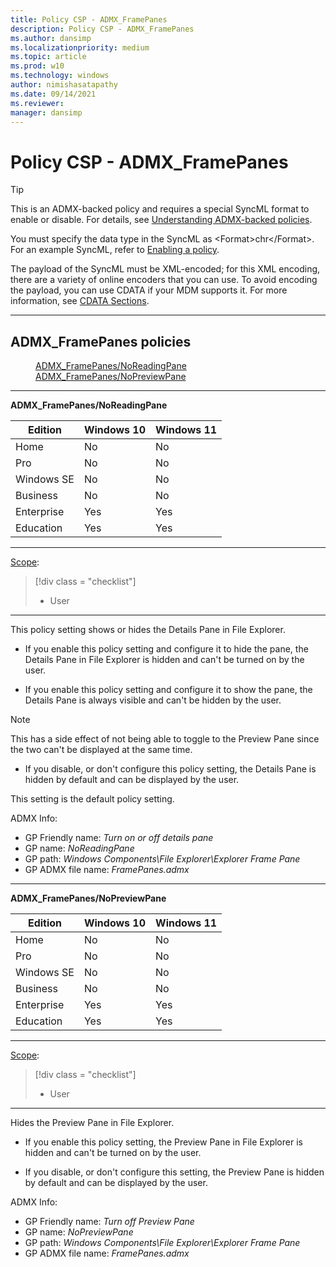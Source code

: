 ```yaml
---
title: Policy CSP - ADMX_FramePanes
description: Policy CSP - ADMX_FramePanes
ms.author: dansimp
ms.localizationpriority: medium
ms.topic: article
ms.prod: w10
ms.technology: windows
author: nimishasatapathy
ms.date: 09/14/2021
ms.reviewer: 
manager: dansimp
---
```


# Policy CSP - ADMX_FramePanes

> [!TIP]
> This is an ADMX-backed policy and requires a special SyncML format to enable or disable.  For details, see [Understanding ADMX-backed policies](./understanding-admx-backed-policies.md).
> 
> You must specify the data type in the SyncML as &lt;Format&gt;chr&lt;/Format&gt;. For an example SyncML, refer to [Enabling a policy](./understanding-admx-backed-policies.md#enabling-a-policy).
> 
> The payload of the SyncML must be XML-encoded; for this XML encoding, there are a variety of online encoders that you can use. To avoid encoding the payload, you can use CDATA if your MDM supports it.  For more information, see [CDATA Sections](http://www.w3.org/TR/REC-xml/#sec-cdata-sect).
<hr/>

<!--Policies-->
## ADMX_FramePanes policies  

<dl>
  <dd>
    <a href="#admx-framepanes-noreadingpane">ADMX_FramePanes/NoReadingPane</a>
  </dd>
  <dd>
    <a href="#admx-framepanes-nopreviewpane">ADMX_FramePanes/NoPreviewPane</a>
  </dd>  
</dl>


<hr/>

<!--Policy-->
<a href="" id="admx-framepanes-noreadingpane"></a>**ADMX_FramePanes/NoReadingPane**  

|Edition|Windows 10|Windows 11|
|--- |--- |--- |
|Home|No|No|
|Pro|No|No|
|Windows SE|No|No|
|Business|No|No|
|Enterprise|Yes|Yes|
|Education|Yes|Yes|

<!--/SupportedSKUs-->
<hr/>

<!--Scope-->
[Scope](./policy-configuration-service-provider.md#policy-scope):

> [!div class = "checklist"]
> * User

<hr/>

<!--/Scope-->
<!--Description-->
This policy setting shows or hides the Details Pane in File Explorer.  

- If you enable this policy setting and configure it to hide the pane, the Details Pane in File Explorer is hidden and can't be turned on by the user.  

- If you enable this policy setting and configure it to show the pane, the Details Pane is always visible and can't be hidden by the user. 

> [!NOTE]
> This has a side effect of not being able to toggle to the Preview Pane since the two can't be displayed at the same time.  

- If you disable, or don't configure this policy setting, the Details Pane is hidden by default and can be displayed by the user.

This setting is the default policy setting.

<!--/Description--> 

<!--ADMXBacked-->
ADMX Info:  
-   GP Friendly name: *Turn on or off details pane*
-   GP name: *NoReadingPane*
-   GP path: *Windows Components\File Explorer\Explorer Frame Pane*
-   GP ADMX file name: *FramePanes.admx*

<!--/ADMXBacked-->
<!--/Policy-->
<hr/>

<!--Policy-->
<a href="" id="admx-framepanes-nopreviewpane"></a>**ADMX_FramePanes/NoPreviewPane**  


|Edition|Windows 10|Windows 11|
|--- |--- |--- |
|Home|No|No|
|Pro|No|No|
|Windows SE|No|No|
|Business|No|No|
|Enterprise|Yes|Yes|
|Education|Yes|Yes|

<!--/SupportedSKUs-->
<hr/>

<!--Scope-->
[Scope](./policy-configuration-service-provider.md#policy-scope):

> [!div class = "checklist"]
> * User

<hr/>

<!--/Scope-->
<!--Description-->
Hides the Preview Pane in File Explorer.  

- If you enable this policy setting, the Preview Pane in File Explorer is hidden and can't be turned on by the user.  

- If you disable, or don't configure this setting, the Preview Pane is hidden by default and can be displayed by the user.

<!--/Description-->

<!--ADMXBacked-->
ADMX Info:  
-   GP Friendly name: *Turn off Preview Pane*
-   GP name: *NoPreviewPane*
-   GP path: *Windows Components\File Explorer\Explorer Frame Pane*
-   GP ADMX file name: *FramePanes.admx*

<!--/ADMXBacked-->
<!--/Policy-->

<!--/Policies-->

